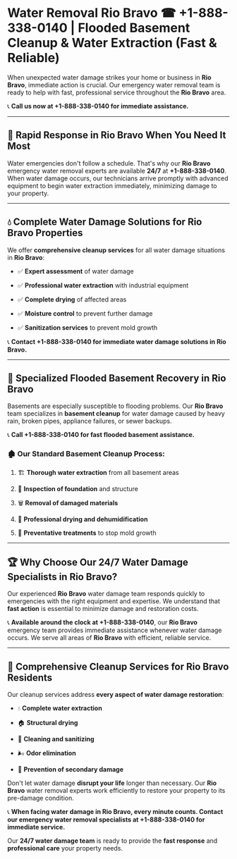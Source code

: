 # Water Removal Rio Bravo ☎ +1-888-338-0140 | Flooded Basement Cleanup & Water Extraction (Fast & Reliable)

When unexpected water damage strikes your home or business in **Rio Bravo**, immediate action is crucial. Our emergency water removal team is ready to help with fast, professional service throughout the **Rio Bravo** area. 

📞 **Call us now at +1-888-338-0140 for immediate assistance.**
---
## 🚀 Rapid Response in Rio Bravo When You Need It Most
Water emergencies don't follow a schedule. That's why our **Rio Bravo** emergency water removal experts are available **24/7** at **+1-888-338-0140**. When water damage occurs, our technicians arrive promptly with advanced equipment to begin water extraction immediately, minimizing damage to your property.
---
## 💧 Complete Water Damage Solutions for Rio Bravo Properties
We offer **comprehensive cleanup services** for all water damage situations in **Rio Bravo**:
- ✅ **Expert assessment** of water damage  
- ✅ **Professional water extraction** with industrial equipment  
- ✅ **Complete drying** of affected areas  
- ✅ **Moisture control** to prevent further damage  
- ✅ **Sanitization services** to prevent mold growth  
📞 **Contact +1-888-338-0140 for immediate water damage solutions in Rio Bravo.**
---
## 🌊 Specialized Flooded Basement Recovery in Rio Bravo
Basements are especially susceptible to flooding problems. Our **Rio Bravo** team specializes in **basement cleanup** for water damage caused by heavy rain, broken pipes, appliance failures, or sewer backups. 
📞 **Call +1-888-338-0140 for fast flooded basement assistance.**
### 🏚️ Our Standard Basement Cleanup Process:
1. 🏗️ **Thorough water extraction** from all basement areas  
2. 🔎 **Inspection of foundation** and structure  
3. 🗑️ **Removal of damaged materials**  
4. 💨 **Professional drying and dehumidification**  
5. 🚫 **Preventative treatments** to stop mold growth  
---
## 🏆 Why Choose Our 24/7 Water Damage Specialists in Rio Bravo?
Our experienced **Rio Bravo** water damage team responds quickly to emergencies with the right equipment and expertise. We understand that **fast action** is essential to minimize damage and restoration costs.
📞 **Available around the clock at +1-888-338-0140**, our **Rio Bravo** emergency team provides immediate assistance whenever water damage occurs. We serve all areas of **Rio Bravo** with efficient, reliable service.
---
## 🧹 Comprehensive Cleanup Services for Rio Bravo Residents
Our cleanup services address **every aspect of water damage restoration**:
- 💧 **Complete water extraction**  
- 🏠 **Structural drying**  
- 🧼 **Cleaning and sanitizing**  
- 🌬️ **Odor elimination**  
- 🚫 **Prevention of secondary damage**  
Don't let water damage **disrupt your life** longer than necessary. Our **Rio Bravo** water removal experts work efficiently to restore your property to its pre-damage condition.
📞 **When facing water damage in Rio Bravo, every minute counts. Contact our emergency water removal specialists at +1-888-338-0140 for immediate service.**
Our **24/7 water damage team** is ready to provide the **fast response** and **professional care** your property needs.
